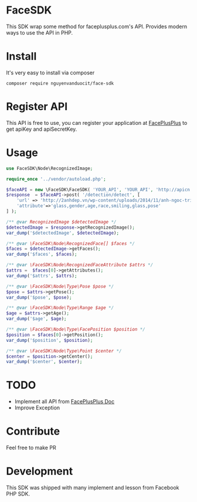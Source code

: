 # FaceSDK

This SDK wrap some method for faceplusplus.com's API. Provides modern ways to use the API in PHP.

# Install

It's very easy to install via composer 

```
composer require nguyenvanduocit/face-sdk
```

# Register API
This API is free to use, you can register your application at [FacePlusPlus](http://www.faceplusplus.com/) to get apiKey and apiSecretKey.

# Usage

```php
use FaceSDK\Node\RecognizedImage;

require_once '../vendor/autoload.php';

$faceAPI = new \FaceSDK\FaceSDK( 'YOUR_API', 'YOUR_API', 'http://apicn.faceplusplus.com' );
$response  = $faceAPI->post( '/detection/detect', [
	'url' => 'http://2anhdep.vn/wp-content/uploads/2014/11/anh-ngoc-trinh-dep-trong-nhung-bo-noi-y-xuyen-thau-khien-nguoi-xem-do-mat-6.jpg',
	'attribute'=>'glass,gender,age,race,smiling,glass,pose'
] );

/** @var RecognizedImage $detectedImage */
$detectedImage = $response->getRecognizedImage();
var_dump('$detectedImage', $detectedImage);

/** @var \FaceSDK\Node\RecognizedFace[] $faces */
$faces = $detectedImage->getFaces();
var_dump('$faces', $faces);

/** @var \FaceSDK\Node\RecognizedFaceAttribute $attrs */
$attrs =  $faces[0]->getAttributes();
var_dump('$attrs', $attrs);

/** @var \FaceSDK\Node\Type\Pose $pose */
$pose = $attrs->getPose();
var_dump('$pose', $pose);

/** @var \FaceSDK\Node\Type\Range $age */
$age = $attrs->getAge();
var_dump('$age', $age);

/** @var \FaceSDK\Node\Type\FacePosition $position */
$position = $faces[0]->getPosition();
var_dump('$position', $position);

/** @var \FaceSDK\Node\Type\Point $center */
$center = $position->getCenter();
var_dump('$center', $center);
```

# TODO

- Implement all API from [FacePlusPlus Doc](http://www.faceplusplus.com/api-overview/)
- Improve Exception

# Contribute

Feel free to make PR

# Development
This SDK was shipped with many implement and lesson from Facebook PHP SDK.